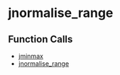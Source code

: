 # jnormalise_range

## Function Calls
- [jminmax](jminmax.md)
- [jnormalise_range](jnormalise_range.md)
